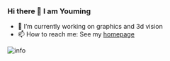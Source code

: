 ### Hi there 👋 I am Youming

- 🔭 I’m currently working on graphics and 3d vision
- 📫 How to reach me: See my [homepage](https://denghilbert.github.io/)

![info](https://github-readme-stats.vercel.app/api?username=denghilbert&show_icons=true&count_private=true&hide=prs&theme=default_repocard)
<!--
**denghilbert/denghilbert** is a ✨ _special_ ✨ repository because its `README.md` (this file) appears on your GitHub profile.
Here are some ideas to get you started:

- 🌱 I’m currently learning ...
- 👯 I’m looking to collaborate on ...
- 🤔 I’m looking for help with ...
- 💬 Ask me about ...

- 😄 Pronouns: ...
- ⚡ Fun fact: ...
-->
